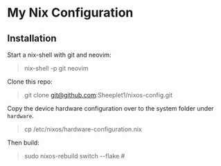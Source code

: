 # My Nix Configuration

## Installation

Start a nix-shell with git and neovim:

> nix-shell -p git neovim

Clone this repo:

> git clone git@github.com:Sheeplet1/nixos-config.git

Copy the device hardware configuration over to the system folder under `hardware`.

> cp /etc/nixos/hardware-configuration.nix <destination> 

Then build:

> sudo nixos-rebuild switch --flake <flake-location>#<hardware>

